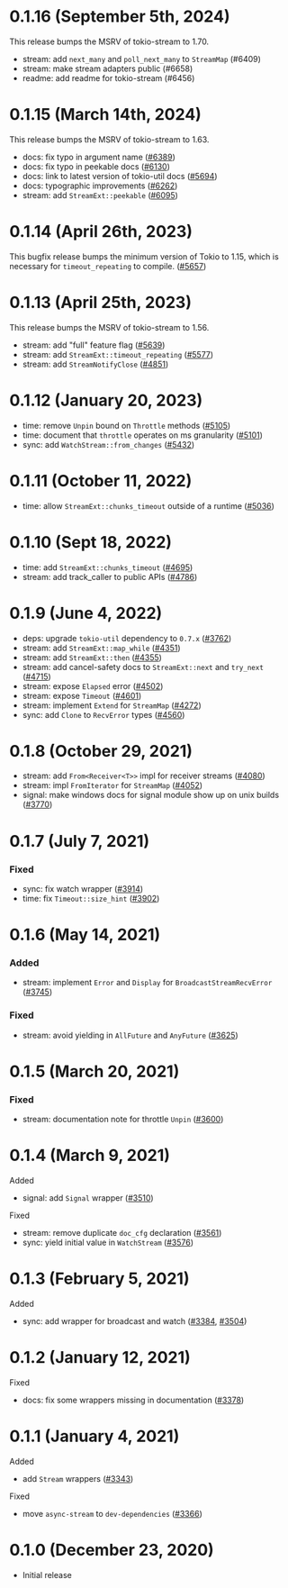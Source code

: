 # 0.1.16 (September 5th, 2024)

This release bumps the MSRV of tokio-stream to 1.70.

- stream: add `next_many` and `poll_next_many` to `StreamMap` (#6409)
- stream: make stream adapters public (#6658)
- readme: add readme for tokio-stream (#6456)

[#6409]: https://github.com/tokio-rs/tokio/pull/6409
[#6658]: https://github.com/tokio-rs/tokio/pull/6658
[#6456]: https://github.com/tokio-rs/tokio/pull/6456

# 0.1.15 (March 14th, 2024)

This release bumps the MSRV of tokio-stream to 1.63.

- docs: fix typo in argument name ([#6389])
- docs: fix typo in peekable docs ([#6130])
- docs: link to latest version of tokio-util docs ([#5694])
- docs: typographic improvements ([#6262])
- stream: add `StreamExt::peekable` ([#6095])

[#5694]: https://github.com/tokio-rs/tokio/pull/5694
[#6095]: https://github.com/tokio-rs/tokio/pull/6095
[#6130]: https://github.com/tokio-rs/tokio/pull/6130
[#6262]: https://github.com/tokio-rs/tokio/pull/6262
[#6389]: https://github.com/tokio-rs/tokio/pull/6389

# 0.1.14 (April 26th, 2023)

This bugfix release bumps the minimum version of Tokio to 1.15, which is
necessary for `timeout_repeating` to compile. ([#5657])

[#5657]: https://github.com/tokio-rs/tokio/pull/5657

# 0.1.13 (April 25th, 2023)

This release bumps the MSRV of tokio-stream to 1.56.

- stream: add "full" feature flag ([#5639])
- stream: add `StreamExt::timeout_repeating` ([#5577])
- stream: add `StreamNotifyClose` ([#4851])

[#4851]: https://github.com/tokio-rs/tokio/pull/4851
[#5577]: https://github.com/tokio-rs/tokio/pull/5577
[#5639]: https://github.com/tokio-rs/tokio/pull/5639

# 0.1.12 (January 20, 2023)

- time: remove `Unpin` bound on `Throttle` methods ([#5105])
- time: document that `throttle` operates on ms granularity ([#5101])
- sync: add `WatchStream::from_changes` ([#5432])

[#5105]: https://github.com/tokio-rs/tokio/pull/5105
[#5101]: https://github.com/tokio-rs/tokio/pull/5101
[#5432]: https://github.com/tokio-rs/tokio/pull/5432

# 0.1.11 (October 11, 2022)

- time: allow `StreamExt::chunks_timeout` outside of a runtime ([#5036])

[#5036]: https://github.com/tokio-rs/tokio/pull/5036

# 0.1.10 (Sept 18, 2022)

- time: add `StreamExt::chunks_timeout` ([#4695])
- stream: add track_caller to public APIs ([#4786])

[#4695]: https://github.com/tokio-rs/tokio/pull/4695
[#4786]: https://github.com/tokio-rs/tokio/pull/4786

# 0.1.9 (June 4, 2022)

- deps: upgrade `tokio-util` dependency to `0.7.x` ([#3762])
- stream: add `StreamExt::map_while` ([#4351])
- stream: add `StreamExt::then` ([#4355])
- stream: add cancel-safety docs to `StreamExt::next` and `try_next` ([#4715])
- stream: expose `Elapsed` error ([#4502])
- stream: expose `Timeout` ([#4601])
- stream: implement `Extend` for `StreamMap` ([#4272])
- sync: add `Clone` to `RecvError` types ([#4560])

[#3762]: https://github.com/tokio-rs/tokio/pull/3762
[#4272]: https://github.com/tokio-rs/tokio/pull/4272
[#4351]: https://github.com/tokio-rs/tokio/pull/4351
[#4355]: https://github.com/tokio-rs/tokio/pull/4355
[#4502]: https://github.com/tokio-rs/tokio/pull/4502
[#4560]: https://github.com/tokio-rs/tokio/pull/4560
[#4601]: https://github.com/tokio-rs/tokio/pull/4601
[#4715]: https://github.com/tokio-rs/tokio/pull/4715

# 0.1.8 (October 29, 2021)

- stream: add `From<Receiver<T>>` impl for receiver streams ([#4080])
- stream: impl `FromIterator` for `StreamMap` ([#4052])
- signal: make windows docs for signal module show up on unix builds ([#3770])

[#3770]: https://github.com/tokio-rs/tokio/pull/3770
[#4052]: https://github.com/tokio-rs/tokio/pull/4052
[#4080]: https://github.com/tokio-rs/tokio/pull/4080

# 0.1.7 (July 7, 2021)

### Fixed

- sync: fix watch wrapper ([#3914])
- time: fix `Timeout::size_hint` ([#3902])

[#3902]: https://github.com/tokio-rs/tokio/pull/3902
[#3914]: https://github.com/tokio-rs/tokio/pull/3914

# 0.1.6 (May 14, 2021)

### Added

- stream: implement `Error` and `Display` for `BroadcastStreamRecvError` ([#3745])

### Fixed

- stream: avoid yielding in `AllFuture` and `AnyFuture` ([#3625])

[#3745]: https://github.com/tokio-rs/tokio/pull/3745
[#3625]: https://github.com/tokio-rs/tokio/pull/3625

# 0.1.5 (March 20, 2021)

### Fixed

- stream: documentation note for throttle `Unpin` ([#3600])

[#3600]: https://github.com/tokio-rs/tokio/pull/3600

# 0.1.4 (March 9, 2021)

Added

- signal: add `Signal` wrapper ([#3510])

Fixed

- stream: remove duplicate `doc_cfg` declaration ([#3561])
- sync: yield initial value in `WatchStream` ([#3576])

[#3510]: https://github.com/tokio-rs/tokio/pull/3510
[#3561]: https://github.com/tokio-rs/tokio/pull/3561
[#3576]: https://github.com/tokio-rs/tokio/pull/3576

# 0.1.3 (February 5, 2021)

Added

 - sync: add wrapper for broadcast and watch ([#3384], [#3504])

[#3384]: https://github.com/tokio-rs/tokio/pull/3384
[#3504]: https://github.com/tokio-rs/tokio/pull/3504

# 0.1.2 (January 12, 2021)

Fixed

 - docs: fix some wrappers missing in documentation ([#3378])

[#3378]: https://github.com/tokio-rs/tokio/pull/3378

# 0.1.1 (January 4, 2021)

Added

 - add `Stream` wrappers ([#3343])

Fixed

 - move `async-stream` to `dev-dependencies` ([#3366])

[#3366]: https://github.com/tokio-rs/tokio/pull/3366
[#3343]: https://github.com/tokio-rs/tokio/pull/3343

# 0.1.0 (December 23, 2020)

 - Initial release
